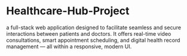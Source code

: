 # Healthcare-Hub-Project
a full-stack web application designed to facilitate seamless and secure interactions between patients and doctors. It offers real-time video consultations, smart appointment scheduling, and digital health record management — all within a responsive, modern UI.
